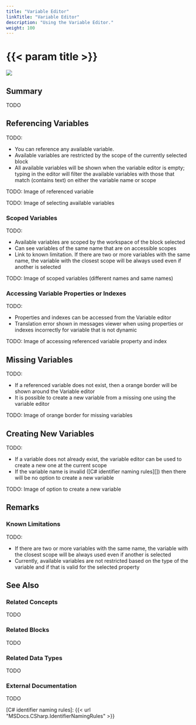 ```yaml
---
title: "Variable Editor"
linkTitle: "Variable Editor"
description: "Using the Variable Editor."
weight: 100
---
```


# {{< param title >}}

<img src="/images/work-in-progress.jpg">

## Summary

TODO

## Referencing Variables

TODO:

- You can reference any available variable.
- Available variables are restricted by the scope of the currently selected block
- All available variables will be shown when the variable editor is empty; typing in the editor will filter the available variables with those that match (contains text) on either the variable name or scope

TODO: Image of referenced variable

TODO: Image of selecting available variables

### Scoped Variables

TODO:

- Available variables are scoped by the workspace of the block selected
- Can see variables of the same name that are on accessible scopes
- Link to known limitation. If there are two or more variables with the same name, the variable with the closest scope will be always used even if another is selected

TODO: Image of scoped variables (different names and same names)

### Accessing Variable Properties or Indexes

TODO:

- Properties and indexes can be accessed from the Variable editor
- Translation error shown in messages viewer when using properties or indexes incorrectly for variable that is not dynamic

TODO: Image of accessing referenced variable property and index

## Missing Variables

TODO:

- If a referenced variable does not exist, then a orange border will be shown around the Variable editor
- It is possible to create a new variable from a missing one using the variable editor

TODO: Image of orange border for missing variables

## Creating New Variables

TODO:

- If a variable does not already exist, the variable editor can be used to create a new one at the current scope
- If the variable name is invalid ([C# identifier naming rules][]) then there will be no option to create a new variable

TODO: Image of option to create a new variable

## Remarks

### Known Limitations

TODO:

- If there are two or more variables with the same name, the variable with the closest scope will be always used even if another is selected
- Currently, available variables are not restricted based on the type of the variable and if that is valid for the selected property

## See Also

### Related Concepts

TODO

### Related Blocks

TODO

### Related Data Types

TODO

### External Documentation

TODO

[C# identifier naming rules]: {{< url "MSDocs.CSharp.IdentifierNamingRules" >}}
